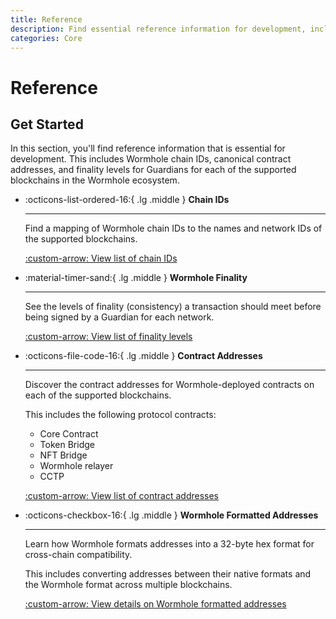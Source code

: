 ```yaml
---
title: Reference
description: Find essential reference information for development, including canonical contract addresses, Wormhole chain IDs, and Wormhole finality levels for Guardians.
categories: Core
---
```


# Reference

## Get Started

In this section, you'll find reference information that is essential for development. This includes Wormhole chain IDs, canonical contract addresses, and finality levels for Guardians for each of the supported blockchains in the Wormhole ecosystem.

<div class="grid cards" markdown>

-   :octicons-list-ordered-16:{ .lg .middle } **Chain IDs**

    ---

    Find a mapping of Wormhole chain IDs to the names and network IDs of the supported blockchains.

    [:custom-arrow: View list of chain IDs](/docs/build/reference/chain-ids/)

-   :material-timer-sand:{ .lg .middle } **Wormhole Finality**

    ---

    See the levels of finality (consistency) a transaction should meet before being signed by a Guardian for each network.

    [:custom-arrow: View list of finality levels](/docs/build/reference/consistency-levels/)

-   :octicons-file-code-16:{ .lg .middle } **Contract Addresses**

    ---

    Discover the contract addresses for Wormhole-deployed contracts on each of the supported blockchains.

    This includes the following protocol contracts:

    - Core Contract
    - Token Bridge
    - NFT Bridge
    - Wormhole relayer
    - CCTP

    [:custom-arrow: View list of contract addresses](/docs/build/reference/contract-addresses/)

-   :octicons-checkbox-16:{ .lg .middle } **Wormhole Formatted Addresses**

    ---

    Learn how Wormhole formats addresses into a 32-byte hex format for cross-chain compatibility.
    
    This includes converting addresses between their native formats and the Wormhole format across multiple blockchains.

    [:custom-arrow: View details on Wormhole formatted addresses](/docs/build/reference/wormhole-formatted-addresses/)

</div>
